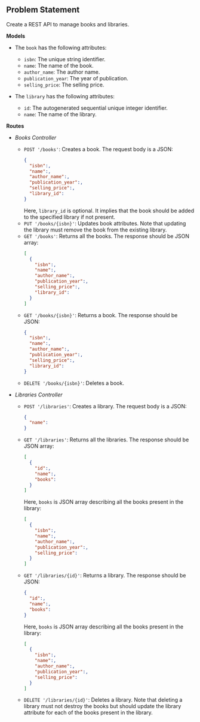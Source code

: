 ## Problem Statement

Create a REST API to manage books and libraries.

**Models**

- The `book` has the following attributes:
    - `isbn`: The unique string identifier.
    - `name`: The name of the book.
    - `author_name`: The author name.
    - `publication_year`: The year of publication.
    - `selling_price`: The selling price.

- The `library` has the following attributes:
    - `id`: The autogenerated sequential unique integer identifier.
    - `name`: The name of the library.

**Routes**

- *Books Controller*
    - `POST '/books'`: Creates a book. The request body is a JSON:
        ```json
        {
          "isbn":,
          "name":,
          "author_name":,
          "publication_year":,
          "selling_price":,
          "library_id":
        }
        ```
        Here, `library_id` is optional. It implies that the book should be added to the specified library if not present.
    - `PUT '/books/{isbn}'`: Updates book attributes. Note that updating the library must remove the book from the existing library.
    - `GET '/books'`: Returns all the books. The response should be JSON array:
        ```json
        [
          {
            "isbn":,
            "name":,
            "author_name":,
            "publication_year":,
            "selling_price":,
            "library_id":
          }
        ]
        ```
    - `GET '/books/{isbn}'`: Returns a book. The response should be JSON:
        ```json
        {
          "isbn":,
          "name":,
          "author_name":,
          "publication_year":,
          "selling_price":,
          "library_id":
        }
        ```
    - `DELETE '/books/{isbn}'`: Deletes a book.

- *Libraries Controller*
    - `POST '/libraries'`: Creates a library. The request body is a JSON:
        ```json
        {
          "name":
        }
        ```
    - `GET '/libraries'`: Returns all the libraries. The response should be JSON array:
        ```json
        [
          {
            "id":,
            "name":,
            "books":
          }
        ]
        ```
        Here, `books` is JSON array describing all the books present in the library:
        ```json
        [
          {
            "isbn":,
            "name":,
            "author_name":,
            "publication_year":,
            "selling_price":
          }
        ]
        ```
    - `GET '/libraries/{id}'`: Returns a library. The response should be JSON:
        ```json
        {
          "id":,
          "name":,
          "books":
        }
        ```
        Here, `books` is JSON array describing all the books present in the library:
        ```json
        [
          {
            "isbn":,
            "name":,
            "author_name":,
            "publication_year":,
            "selling_price":
          }
        ]
        ```
    - `DELETE '/libraries/{id}'`: Deletes a library. Note that deleting a library must not destroy the books but should update the library attribute for each of the books present in the library.
